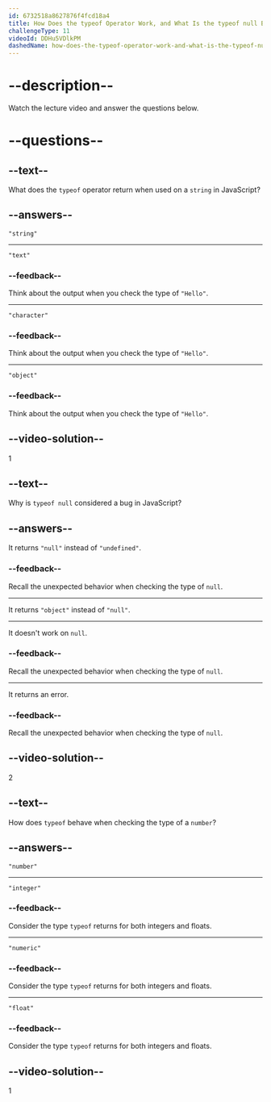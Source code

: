 ```yaml
---
id: 6732518a8627876f4fcd18a4
title: How Does the typeof Operator Work, and What Is the typeof null Bug in JavaScript?
challengeType: 11
videoId: DDHu5VDlkPM
dashedName: how-does-the-typeof-operator-work-and-what-is-the-typeof-null-bug-in-javascript
---
```


# --description--

Watch the lecture video and answer the questions below.

# --questions--

## --text--

What does the `typeof` operator return when used on a `string` in JavaScript?

## --answers--

`"string"`

---

`"text"`

### --feedback--

Think about the output when you check the type of `"Hello"`.

---

`"character"`

### --feedback--

Think about the output when you check the type of `"Hello"`.

---

`"object"`

### --feedback--

Think about the output when you check the type of `"Hello"`.

## --video-solution--

1

## --text--

Why is `typeof null` considered a bug in JavaScript?

## --answers--

It returns `"null"` instead of `"undefined"`.

### --feedback--

Recall the unexpected behavior when checking the type of `null`.

---

It returns `"object"` instead of `"null"`.

---

It doesn't work on `null`.

### --feedback--

Recall the unexpected behavior when checking the type of `null`.

---

It returns an error.

### --feedback--

Recall the unexpected behavior when checking the type of `null`.

## --video-solution--

2

## --text--

How does `typeof` behave when checking the type of a `number`?

## --answers--

`"number"`

---

`"integer"`

### --feedback--

Consider the type `typeof` returns for both integers and floats.

---

`"numeric"`

### --feedback--

Consider the type `typeof` returns for both integers and floats.

---

`"float"`

### --feedback--

Consider the type `typeof` returns for both integers and floats.

## --video-solution--

1

